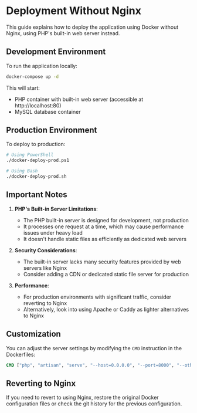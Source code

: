 # Deployment Without Nginx

This guide explains how to deploy the application using Docker without Nginx, using PHP's built-in web server instead.

## Development Environment

To run the application locally:

```bash
docker-compose up -d
```

This will start:
- PHP container with built-in web server (accessible at http://localhost:80)
- MySQL database container

## Production Environment

To deploy to production:

```bash
# Using PowerShell
./docker-deploy-prod.ps1

# Using Bash
./docker-deploy-prod.sh
```

## Important Notes

1. **PHP's Built-in Server Limitations**:
   - The PHP built-in server is designed for development, not production
   - It processes one request at a time, which may cause performance issues under heavy load
   - It doesn't handle static files as efficiently as dedicated web servers

2. **Security Considerations**:
   - The built-in server lacks many security features provided by web servers like Nginx
   - Consider adding a CDN or dedicated static file server for production

3. **Performance**:
   - For production environments with significant traffic, consider reverting to Nginx
   - Alternatively, look into using Apache or Caddy as lighter alternatives to Nginx

## Customization

You can adjust the server settings by modifying the `CMD` instruction in the Dockerfiles:

```dockerfile
CMD ["php", "artisan", "serve", "--host=0.0.0.0", "--port=8000", "--other-options"]
```

## Reverting to Nginx

If you need to revert to using Nginx, restore the original Docker configuration files or check the git history for the previous configuration.
